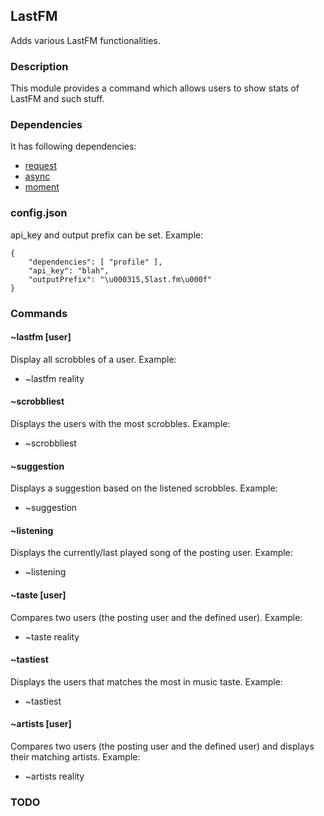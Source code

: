## LastFM

Adds various LastFM functionalities.

### Description

This module provides a command which allows users to show stats of LastFM and such stuff.

### Dependencies

It has following dependencies:
+ [request](https://github.com/mikeal/request)
+ [async](https://github.com/caolan/async)
+ [moment](https://github.com/moment/moment)

### config.json

api_key and output prefix can be set.
Example:
```
{
    "dependencies": [ "profile" ],
    "api_key": "blah",
    "outputPrefix": "\u000315,5last.fm\u000f"
}
```

### Commands


#### ~lastfm [user]
Display all scrobbles of a user.
Example:
+ ~lastfm reality

#### ~scrobbliest
Displays the users with the most scrobbles.
Example:
+ ~scrobbliest

#### ~suggestion
Displays a suggestion based on the listened scrobbles.
Example:
+ ~suggestion

#### ~listening
Displays the currently/last played song of the posting user.
Example:
+ ~listening

#### ~taste [user]
Compares two users (the posting user and the defined user).
Example:
+ ~taste reality

#### ~tastiest
Displays the users that matches the most in music taste.
Example:
+ ~tastiest

#### ~artists [user]
Compares two users (the posting user and the defined user) and displays their matching artists.
Example:
+ ~artists reality

### TODO